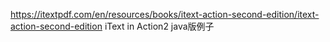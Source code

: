 https://itextpdf.com/en/resources/books/itext-action-second-edition/itext-action-second-edition
iText in Action2  java版例子
